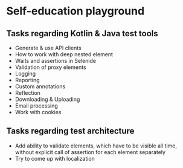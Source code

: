 # Self-education playground
## Tasks regarding Kotlin & Java test tools
* Generate & use API clients
* How to work with deep nested element
* Waits and assertions in Selenide
* Validation of proxy elements
* Logging
* Reporting
* Custom annotations
* Reflection
* Downloading & Uploading
* Email processing
* Work with cookies

## Tasks regarding test architecture
* Add ability to validate elements, which have to be visible all time, without explicit call
of assertion for each element separately
* Try to come up with localization
